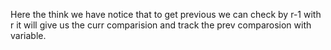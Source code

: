 Here the think we have notice that to get previous we can check by r-1 with r it will give us the curr comparision and track the prev comparosion with variable.